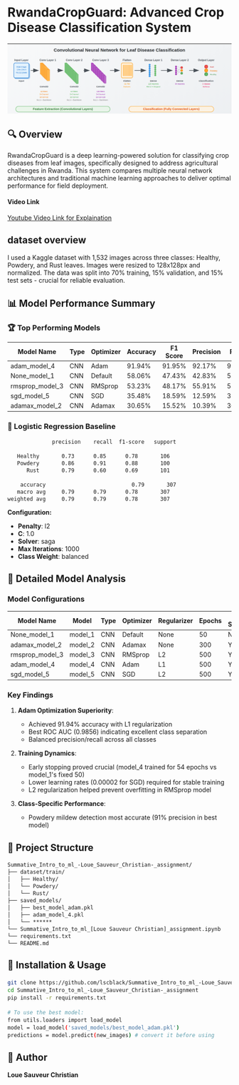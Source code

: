 
# RwandaCropGuard: Advanced Crop Disease Classification System

![alt text](image.png)

## 🔍 Overview
RwandaCropGuard is a deep learning-powered solution for classifying crop diseases from leaf images, specifically designed to address agricultural challenges in Rwanda. This system compares multiple neural network architectures and traditional machine learning approaches to deliver optimal performance for field deployment.

#### Video Link
<a href="https://youtu.be/DGb6aeR31kQ" target="_blank" >Youtube Video Link for Explaination</a>
## dataset overview
I used a Kaggle dataset with 1,532 images across three classes: Healthy, Powdery, and Rust leaves. Images were resized to 128x128px and normalized. The data was split into 70% training, 15% validation, and 15% test sets - crucial for reliable evaluation.
## 📊 Model Performance Summary

### 🏆 Top Performing Models
| Model Name | Type | Optimizer | Accuracy | F1 Score | Precision | Recall | Loss | ROC AUC |
|------------|------|-----------|----------|----------|-----------|--------|------|---------|
| adam_model_4 | CNN | Adam | 91.94% | 91.95% | 92.17% | 91.94% | 1.8659 | 0.9856 |
| None_model_1 | CNN | Default | 58.06% | 47.43% | 42.83% | 58.06% | 19.0967 | 0.8151 |
| rmsprop_model_3 | CNN | RMSprop | 53.23% | 48.17% | 55.91% | 53.23% | 1.3915 | 0.7984 |
| sgd_model_5 | CNN | SGD | 35.48% | 18.59% | 12.59% | 35.48% | 1.5574 | 0.7638 |
| adamax_model_2 | CNN | Adamax | 30.65% | 15.52% | 10.39% | 30.65% | 3.2733 | 0.6800 |

### 📌 Logistic Regression Baseline
```
              precision    recall  f1-score   support

   Healthy       0.73      0.85      0.78       106
   Powdery       0.86      0.91      0.88       100
      Rust       0.79      0.60      0.69       101

    accuracy                           0.79       307
   macro avg     0.79      0.79      0.78       307
weighted avg     0.79      0.79      0.78       307
```

**Configuration:**
- **Penalty**: l2
- **C**: 1.0
- **Solver**: saga
- **Max Iterations**: 1000
- **Class Weight**: balanced

## 🧠 Detailed Model Analysis

### Model Configurations
| Model Name        | Model    | Type | Optimizer | Regularizer | Epochs | Early Stopping | Learning Rate | Batch Size | Accuracy | F1 Score | Precision | Recall | Loss    | ROC AUC |
| ----------------- | -------- | ---- | --------- | ----------- | ------ | -------------- | ------------- | ---------- | -------- | -------- | --------- | ------ | ------- | ------- |
| None\_model\_1    | model\_1 | CNN  | Default   | None        | 50     | No             | Default       | 42         | 58.06%   | 47.43%   | 42.83%    | 58.06% | 19.0967 | 0.8151  |
| adamax\_model\_2  | model\_2 | CNN  | Adamax    | None        | 300    | Yes            | 0.001         | 32         | 30.65%   | 15.52%   | 10.39%    | 30.65% | 3.2733  | 0.6800  |
| rmsprop\_model\_3 | model\_3 | CNN  | RMSprop   | L2          | 500    | Yes            | 0.0005        | 32         | 53.23%   | 48.17%   | 55.91%    | 53.23% | 1.3915  | 0.7984  |
| adam\_model\_4    | model\_4 | CNN  | Adam      | L1          | 500    | Yes            | 0.0001        | 42         | 91.94%   | 91.95%   | 92.17%    | 91.94% | 1.8659  | 0.9856  |
| sgd\_model\_5     | model\_5 | CNN  | SGD       | L2          | 500    | Yes            | 0.00002       | 32         | 35.48%   | 18.59%   | 12.59%    | 35.48% | 1.5574  | 0.7638  |


### Key Findings
1. **Adam Optimization Superiority**:
   - Achieved 91.94% accuracy with L1 regularization
   - Best ROC AUC (0.9856) indicating excellent class separation
   - Balanced precision/recall across all classes

2. **Training Dynamics**:
   - Early stopping proved crucial (model_4 trained for 54 epochs vs model_1's fixed 50)
   - Lower learning rates (0.00002 for SGD) required for stable training
   - L2 regularization helped prevent overfitting in RMSprop model

3. **Class-Specific Performance**:
   - Powdery mildew detection most accurate (91% precision in best model)

## 📂 Project Structure
```
Summative_Intro_to_ml_-Loue_Sauveur_Christian-_assignment/
├── dataset/train/
│   ├── Healthy/      
│   └── Powdery/   
│   └── Rust/         
├── saved_models/
│   ├── best_model_adam.pkl
│   ├── adam_model_4.pkl
│   └── ******
└── Summative_Intro_to_ml_[Loue Sauveur Christian]_assignment.ipynb
└── requirements.txt
└── README.md
```

## 🚀 Installation & Usage
```bash
git clone https://github.com/lscblack/Summative_Intro_to_ml_-Loue_Sauveur_Christian-_assignment
cd Summative_Intro_to_ml_-Loue_Sauveur_Christian-_assignment
pip install -r requirements.txt

# To use the best model:
from utils.loaders import load_model
model = load_model('saved_models/best_model_adam.pkl')
predictions = model.predict(new_images) # convert it before using
```

## 📜 Author
**Loue Sauveur Christian**